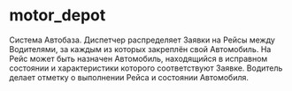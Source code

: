 # motor_depot
Система Автобаза.
Диспетчер распределяет Заявки на Рейсы между Водителями, за каждым из которых закреплён свой Автомобиль.
На Рейс может быть назначен Автомобиль, находящийся в исправном состоянии и характеристики которого соответствуют Заявке. Водитель делает отметку о выполнении Рейса и состоянии Автомобиля.